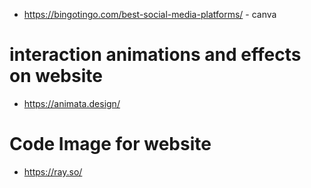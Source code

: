 * https://bingotingo.com/best-social-media-platforms/ - canva


# interaction animations and effects on website

* https://animata.design/


# Code Image for website

* https://ray.so/
